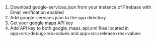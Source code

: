 1.  Download google-services.json from your instance of Firebase with Email verification enabled
2.  Add google-services.json to the app directory
3.  Get your google maps API key
4.  Add API key to both google_maps_api.xml files located in app>src>debug>res>values 
    and app>src>release>res>values
